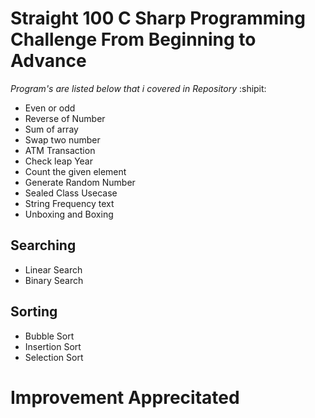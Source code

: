 # Straight 100 C Sharp Programming Challenge From Beginning to Advance

*Program's are listed below that i covered in Repository* :shipit:

* Even or odd
* Reverse of Number
* Sum of array
* Swap two number
* ATM Transaction 
* Check leap Year
* Count the given element
* Generate Random Number
* Sealed Class Usecase
* String Frequency text
* Unboxing and Boxing

## Searching

* Linear Search
* Binary Search

## Sorting

* Bubble Sort
* Insertion Sort
* Selection Sort



# Improvement Apprecitated
